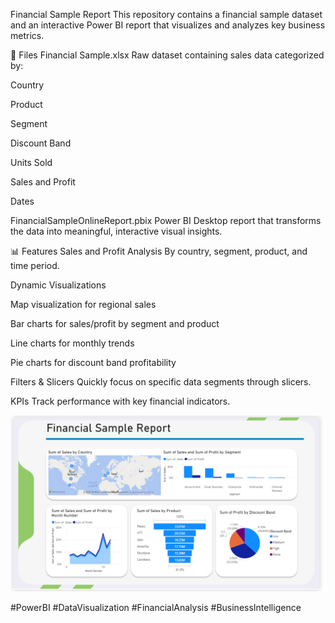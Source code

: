 Financial Sample Report
This repository contains a financial sample dataset and an interactive Power BI report that visualizes and analyzes key business metrics.

📁 Files
Financial Sample.xlsx
Raw dataset containing sales data categorized by:

Country

Product

Segment

Discount Band

Units Sold

Sales and Profit

Dates

FinancialSampleOnlineReport.pbix
Power BI Desktop report that transforms the data into meaningful, interactive visual insights.

📊 Features
Sales and Profit Analysis
By country, segment, product, and time period.

Dynamic Visualizations

Map visualization for regional sales

Bar charts for sales/profit by segment and product

Line charts for monthly trends

Pie charts for discount band profitability

Filters & Slicers
Quickly focus on specific data segments through slicers.

KPIs
Track performance with key financial indicators.


![Dashboard Screenshot](FinancialSampleReport.png)

#PowerBI #DataVisualization #FinancialAnalysis #BusinessIntelligence
